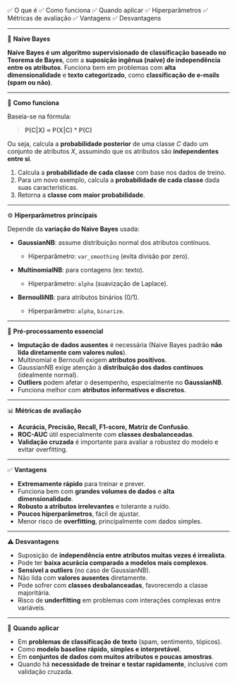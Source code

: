 ✅ O que é
✅ Como funciona
✅ Quando aplicar
✅ Hiperparâmetros
✅ Métricas de avaliação
✅ Vantagens
✅ Desvantagens

---

🧠 **Naive Bayes**

**Naive Bayes é um algoritmo supervisionado de classificação baseado no Teorema de Bayes**, com a **suposição ingênua (naive) de independência entre os atributos**. Funciona bem em problemas com **alta dimensionalidade** e **texto categorizado**, como **classificação de e-mails (spam ou não)**.

---

🧩 **Como funciona**

Baseia-se na fórmula:

> **P(C|X) ∝ P(X|C) \* P(C)**

Ou seja, calcula a **probabilidade posterior** de uma classe $C$ dado um conjunto de atributos $X$, assumindo que os atributos são **independentes entre si**.

1. Calcula a **probabilidade de cada classe** com base nos dados de treino.
2. Para um novo exemplo, calcula a **probabilidade de cada classe** dada suas características.
3. Retorna a **classe com maior probabilidade**.

---

⚙️ **Hiperparâmetros principais**

Depende da **variação do Naive Bayes** usada:

* **GaussianNB**: assume distribuição normal dos atributos contínuos.

  * Hiperparâmetro: `var_smoothing` (evita divisão por zero).
* **MultinomialNB**: para contagens (ex: texto).

  * Hiperparâmetro: `alpha` (suavização de Laplace).
* **BernoulliNB**: para atributos binários (0/1).

  * Hiperparâmetro: `alpha`, `binarize`.

---

📏 **Pré-processamento essencial**

* **Imputação de dados ausentes** é necessária (Naive Bayes padrão **não lida diretamente com valores nulos**).
* Multinomial e Bernoulli exigem **atributos positivos**.
* GaussianNB exige atenção à **distribuição dos dados contínuos** (idealmente normal).
* **Outliers** podem afetar o desempenho, especialmente no **GaussianNB**.
* Funciona melhor com **atributos informativos e discretos**.

---

📊 **Métricas de avaliação**

* **Acurácia, Precisão, Recall, F1-score, Matriz de Confusão**.
* **ROC-AUC** útil especialmente com **classes desbalanceadas**.
* **Validação cruzada** é importante para avaliar a robustez do modelo e evitar overfitting.

---

✅ **Vantagens**

* **Extremamente rápido** para treinar e prever.
* Funciona bem com **grandes volumes de dados** e **alta dimensionalidade**.
* **Robusto a atributos irrelevantes** e tolerante a ruído.
* **Poucos hiperparâmetros**, fácil de ajustar.
* Menor risco de **overfitting**, principalmente com dados simples.

---

⚠️ **Desvantagens**

* Suposição de **independência entre atributos muitas vezes é irrealista**.
* Pode ter **baixa acurácia comparado a modelos mais complexos**.
* **Sensível a outliers** (no caso de GaussianNB).
* Não lida com **valores ausentes** diretamente.
* Pode sofrer com **classes desbalanceadas**, favorecendo a classe majoritária.
* Risco de **underfitting** em problemas com interações complexas entre variáveis.

---

📌 **Quando aplicar**

* Em **problemas de classificação de texto** (spam, sentimento, tópicos).
* Como **modelo baseline rápido, simples e interpretável**.
* Em **conjuntos de dados com muitos atributos e poucas amostras**.
* Quando há **necessidade de treinar e testar rapidamente**, inclusive com validação cruzada.


